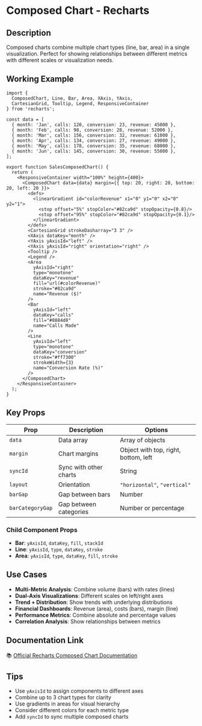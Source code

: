 # Composed Chart - Recharts

## Description
Composed charts combine multiple chart types (line, bar, area) in a single visualization. Perfect for showing relationships between different metrics with different scales or visualization needs.

## Working Example

```tsx
import {
  ComposedChart, Line, Bar, Area, XAxis, YAxis,
  CartesianGrid, Tooltip, Legend, ResponsiveContainer
} from 'recharts';

const data = [
  { month: 'Jan', calls: 120, conversion: 23, revenue: 45000 },
  { month: 'Feb', calls: 98, conversion: 28, revenue: 52000 },
  { month: 'Mar', calls: 156, conversion: 32, revenue: 61000 },
  { month: 'Apr', calls: 134, conversion: 27, revenue: 49000 },
  { month: 'May', calls: 178, conversion: 35, revenue: 68000 },
  { month: 'Jun', calls: 145, conversion: 30, revenue: 55000 },
];

export function SalesComposedChart() {
  return (
    <ResponsiveContainer width="100%" height={400}>
      <ComposedChart data={data} margin={{ top: 20, right: 20, bottom: 20, left: 20 }}>
        <defs>
          <linearGradient id="colorRevenue" x1="0" y1="0" x2="0" y2="1">
            <stop offset="5%" stopColor="#82ca9d" stopOpacity={0.8}/>
            <stop offset="95%" stopColor="#82ca9d" stopOpacity={0.1}/>
          </linearGradient>
        </defs>
        <CartesianGrid strokeDasharray="3 3" />
        <XAxis dataKey="month" />
        <YAxis yAxisId="left" />
        <YAxis yAxisId="right" orientation="right" />
        <Tooltip />
        <Legend />
        <Area
          yAxisId="right"
          type="monotone"
          dataKey="revenue"
          fill="url(#colorRevenue)"
          stroke="#82ca9d"
          name="Revenue ($)"
        />
        <Bar
          yAxisId="left"
          dataKey="calls"
          fill="#8884d8"
          name="Calls Made"
        />
        <Line
          yAxisId="left"
          type="monotone"
          dataKey="conversion"
          stroke="#ff7300"
          strokeWidth={3}
          name="Conversion Rate (%)"
        />
      </ComposedChart>
    </ResponsiveContainer>
  );
}
```

## Key Props

| Prop | Description | Options |
|------|-------------|---------|
| `data` | Data array | Array of objects |
| `margin` | Chart margins | Object with top, right, bottom, left |
| `syncId` | Sync with other charts | String |
| `layout` | Orientation | `"horizontal"`, `"vertical"` |
| `barGap` | Gap between bars | Number |
| `barCategoryGap` | Gap between categories | Number or percentage |

### Child Component Props
- **Bar**: `yAxisId`, `dataKey`, `fill`, `stackId`
- **Line**: `yAxisId`, `type`, `dataKey`, `stroke`
- **Area**: `yAxisId`, `type`, `dataKey`, `fill`, `stroke`

## Use Cases

- **Multi-Metric Analysis**: Combine volume (bars) with rates (lines)
- **Dual-Axis Visualizations**: Different scales on left/right axes
- **Trend + Distribution**: Show trends with underlying distributions
- **Financial Dashboards**: Revenue (area), costs (bars), margin (line)
- **Performance Metrics**: Combine absolute and percentage values
- **Correlation Analysis**: Show relationships between metrics

## Documentation Link
📚 [Official Recharts Composed Chart Documentation](https://recharts.org/en-US/api/ComposedChart)

## Tips
- Use `yAxisId` to assign components to different axes
- Combine up to 3 chart types for clarity
- Use gradients in areas for visual hierarchy
- Consider different colors for each metric type
- Add `syncId` to sync multiple composed charts